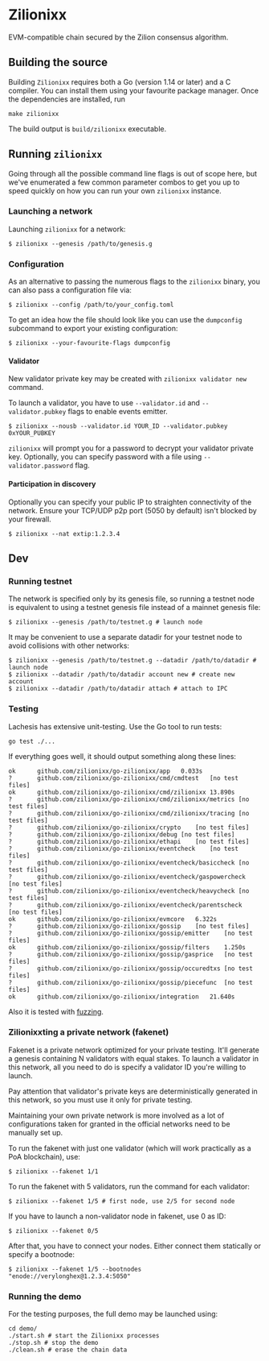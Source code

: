 # Zilionixx

EVM-compatible chain secured by the Zilion consensus algorithm.

## Building the source

Building `Zilionixx` requires both a Go (version 1.14 or later) and a C compiler. You can install
them using your favourite package manager. Once the dependencies are installed, run

```shell
make zilionixx
```

The build output is `build/zilionixx` executable.

## Running `zilionixx`

Going through all the possible command line flags is out of scope here,
but we've enumerated a few common parameter combos to get you up to speed quickly
on how you can run your own `zilionixx` instance.

### Launching a network

Launching `zilionixx` for a network:

```shell
$ zilionixx --genesis /path/to/genesis.g
```

### Configuration

As an alternative to passing the numerous flags to the `zilionixx` binary, you can also pass a
configuration file via:

```shell
$ zilionixx --config /path/to/your_config.toml
```

To get an idea how the file should look like you can use the `dumpconfig` subcommand to
export your existing configuration:

```shell
$ zilionixx --your-favourite-flags dumpconfig
```

#### Validator

New validator private key may be created with `zilionixx validator new` command.

To launch a validator, you have to use `--validator.id` and `--validator.pubkey` flags to enable events emitter.

```shell
$ zilionixx --nousb --validator.id YOUR_ID --validator.pubkey 0xYOUR_PUBKEY
```

`zilionixx` will prompt you for a password to decrypt your validator private key. Optionally, you can
specify password with a file using `--validator.password` flag.

#### Participation in discovery

Optionally you can specify your public IP to straighten connectivity of the network.
Ensure your TCP/UDP p2p port (5050 by default) isn't blocked by your firewall.

```shell
$ zilionixx --nat extip:1.2.3.4
```

## Dev

### Running testnet

The network is specified only by its genesis file, so running a testnet node is equivalent to
using a testnet genesis file instead of a mainnet genesis file:

```shell
$ zilionixx --genesis /path/to/testnet.g # launch node
```

It may be convenient to use a separate datadir for your testnet node to avoid collisions with other networks:

```shell
$ zilionixx --genesis /path/to/testnet.g --datadir /path/to/datadir # launch node
$ zilionixx --datadir /path/to/datadir account new # create new account
$ zilionixx --datadir /path/to/datadir attach # attach to IPC
```

### Testing

Lachesis has extensive unit-testing. Use the Go tool to run tests:

```shell
go test ./...
```

If everything goes well, it should output something along these lines:

```
ok  	github.com/zilionixx/go-zilionixx/app	0.033s
?   	github.com/zilionixx/go-zilionixx/cmd/cmdtest	[no test files]
ok  	github.com/zilionixx/go-zilionixx/cmd/zilionixx	13.890s
?   	github.com/zilionixx/go-zilionixx/cmd/zilionixx/metrics	[no test files]
?   	github.com/zilionixx/go-zilionixx/cmd/zilionixx/tracing	[no test files]
?   	github.com/zilionixx/go-zilionixx/crypto	[no test files]
?   	github.com/zilionixx/go-zilionixx/debug	[no test files]
?   	github.com/zilionixx/go-zilionixx/ethapi	[no test files]
?   	github.com/zilionixx/go-zilionixx/eventcheck	[no test files]
?   	github.com/zilionixx/go-zilionixx/eventcheck/basiccheck	[no test files]
?   	github.com/zilionixx/go-zilionixx/eventcheck/gaspowercheck	[no test files]
?   	github.com/zilionixx/go-zilionixx/eventcheck/heavycheck	[no test files]
?   	github.com/zilionixx/go-zilionixx/eventcheck/parentscheck	[no test files]
ok  	github.com/zilionixx/go-zilionixx/evmcore	6.322s
?   	github.com/zilionixx/go-zilionixx/gossip	[no test files]
?   	github.com/zilionixx/go-zilionixx/gossip/emitter	[no test files]
ok  	github.com/zilionixx/go-zilionixx/gossip/filters	1.250s
?   	github.com/zilionixx/go-zilionixx/gossip/gasprice	[no test files]
?   	github.com/zilionixx/go-zilionixx/gossip/occuredtxs	[no test files]
?   	github.com/zilionixx/go-zilionixx/gossip/piecefunc	[no test files]
ok  	github.com/zilionixx/go-zilionixx/integration	21.640s
```

Also it is tested with [fuzzing](./FUZZING.md).

### Zilionixxting a private network (fakenet)

Fakenet is a private network optimized for your private testing.
It'll generate a genesis containing N validators with equal stakes.
To launch a validator in this network, all you need to do is specify a validator ID you're willing to launch.

Pay attention that validator's private keys are deterministically generated in this network, so you must use it only for private testing.

Maintaining your own private network is more involved as a lot of configurations taken for
granted in the official networks need to be manually set up.

To run the fakenet with just one validator (which will work practically as a PoA blockchain), use:

```shell
$ zilionixx --fakenet 1/1
```

To run the fakenet with 5 validators, run the command for each validator:

```shell
$ zilionixx --fakenet 1/5 # first node, use 2/5 for second node
```

If you have to launch a non-validator node in fakenet, use 0 as ID:

```shell
$ zilionixx --fakenet 0/5
```

After that, you have to connect your nodes. Either connect them statically or specify a bootnode:

```shell
$ zilionixx --fakenet 1/5 --bootnodes "enode://verylonghex@1.2.3.4:5050"
```

### Running the demo

For the testing purposes, the full demo may be launched using:

```shell
cd demo/
./start.sh # start the Zilionixx processes
./stop.sh # stop the demo
./clean.sh # erase the chain data
```
